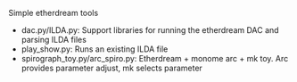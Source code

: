 Simple etherdream tools

- dac.py/ILDA.py: Support libraries for running the etherdream DAC and parsing ILDA files
- play_show.py: Runs an existing ILDA file
- spirograph_toy.py/arc_spiro.py: Etherdream + monome arc + mk toy.  Arc provides parameter adjust, mk selects parameter

